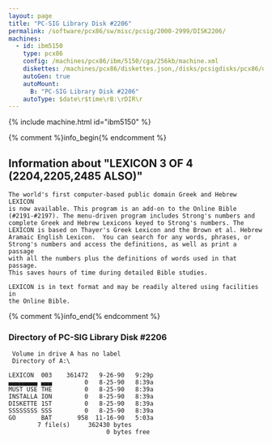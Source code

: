 ```yaml
---
layout: page
title: "PC-SIG Library Disk #2206"
permalink: /software/pcx86/sw/misc/pcsig/2000-2999/DISK2206/
machines:
  - id: ibm5150
    type: pcx86
    config: /machines/pcx86/ibm/5150/cga/256kb/machine.xml
    diskettes: /machines/pcx86/diskettes.json,/disks/pcsigdisks/pcx86/diskettes.json
    autoGen: true
    autoMount:
      B: "PC-SIG Library Disk #2206"
    autoType: $date\r$time\rB:\rDIR\r
---
```


{% include machine.html id="ibm5150" %}

{% comment %}info_begin{% endcomment %}

## Information about "LEXICON 3 OF 4 (2204,2205,2485 ALSO)"

    The world's first computer-based public domain Greek and Hebrew LEXICON
    is now available. This program is an add-on to the Online Bible
    (#2191-#2197). The menu-driven program includes Strong's numbers and
    complete Greek and Hebrew Lexicons keyed to Strong's numbers. The
    LEXICON is based on Thayer's Greek Lexicon and the Brown et al. Hebrew
    Aramaic English Lexicon.  You can search for any words, phrases, or
    Strong's numbers and access the definitions, as well as print a passage
    with all the numbers plus the definitions of words used in that passage.
    This saves hours of time during detailed Bible studies.
    
    LEXICON is in text format and may be readily altered using facilities in
    the Online Bible.
{% comment %}info_end{% endcomment %}


### Directory of PC-SIG Library Disk #2206

     Volume in drive A has no label
     Directory of A:\

    LEXICON  003    361472   9-26-90   9:29p
    ▄▄▄▄▄▄▄▄ ▄▄▄         0   8-25-90   8:39a
    MUST USE THE         0   8-25-90   8:39a
    INSTALLA ION         0   8-25-90   8:39a
    DISKETTE 1ST         0   8-25-90   8:39a
    SSSSSSSS SSS         0   8-25-90   8:39a
    GO       BAT       958  11-16-90   5:03a
            7 file(s)     362430 bytes
                               0 bytes free
